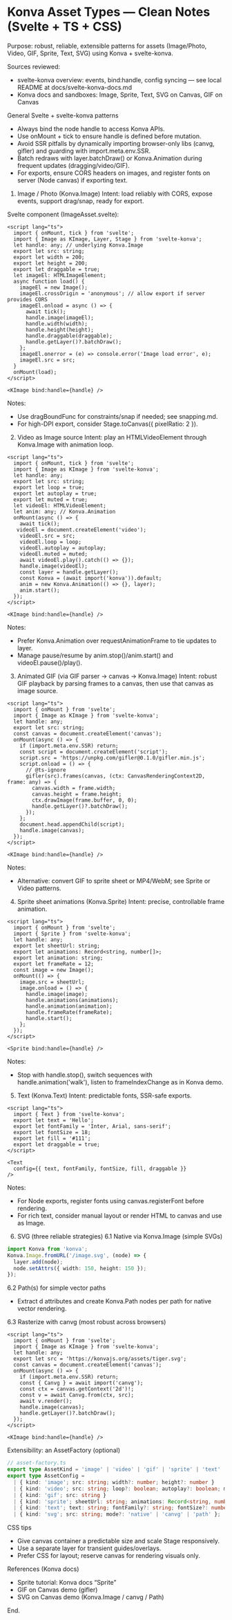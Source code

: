 # Konva Asset Types — Clean Notes (Svelte + TS + CSS)

Purpose: robust, reliable, extensible patterns for assets (Image/Photo, Video, GIF, Sprite, Text, SVG) using Konva + svelte-konva.

Sources reviewed:
- svelte-konva overview: events, bind:handle, config syncing — see local README at docs/svelte-konva-docs.md
- Konva docs and sandboxes: Image, Sprite, Text, SVG on Canvas, GIF on Canvas

General Svelte + svelte-konva patterns
- Always bind the node handle to access Konva APIs.
- Use onMount + tick to ensure handle is defined before mutation.
- Avoid SSR pitfalls by dynamically importing browser-only libs (canvg, gifler) and guarding with import.meta.env.SSR.
- Batch redraws with layer.batchDraw() or Konva.Animation during frequent updates (dragging/video/GIF).
- For exports, ensure CORS headers on images, and register fonts on server (Node canvas) if exporting text.

1) Image / Photo (Konva.Image)
Intent: load reliably with CORS, expose events, support drag/snap, ready for export.

Svelte component (ImageAsset.svelte):

```svelte
<script lang="ts">
  import { onMount, tick } from 'svelte';
  import { Image as KImage, Layer, Stage } from 'svelte-konva';
  let handle: any; // underlying Konva.Image
  export let src: string;
  export let width = 200;
  export let height = 200;
  export let draggable = true;
  let imageEl: HTMLImageElement;
  async function load() {
    imageEl = new Image();
    imageEl.crossOrigin = 'anonymous'; // allow export if server provides CORS
    imageEl.onload = async () => {
      await tick();
      handle.image(imageEl);
      handle.width(width);
      handle.height(height);
      handle.draggable(draggable);
      handle.getLayer()?.batchDraw();
    };
    imageEl.onerror = (e) => console.error('Image load error', e);
    imageEl.src = src;
  }
  onMount(load);
</script>

<KImage bind:handle={handle} />
```

Notes:
- Use dragBoundFunc for constraints/snap if needed; see snapping.md.
- For high-DPI export, consider Stage.toCanvas({ pixelRatio: 2 }).

2) Video as Image source
Intent: play an HTMLVideoElement through Konva.Image with animation loop.

```svelte
<script lang="ts">
  import { onMount, tick } from 'svelte';
  import { Image as KImage } from 'svelte-konva';
  let handle: any;
  export let src: string;
  export let loop = true;
  export let autoplay = true;
  export let muted = true;
  let videoEl: HTMLVideoElement;
  let anim: any; // Konva.Animation
  onMount(async () => {
    await tick();
   videoEl = document.createElement('video');
    videoEl.src = src;
    videoEl.loop = loop;
    videoEl.autoplay = autoplay;
    videoEl.muted = muted;
    await videoEl.play().catch(() => {});
    handle.image(videoEl);
    const layer = handle.getLayer();
    const Konva = (await import('konva')).default;
    anim = new Konva.Animation(() => {}, layer);
    anim.start();
  });
</script>

<KImage bind:handle={handle} />
```

Notes:
- Prefer Konva.Animation over requestAnimationFrame to tie updates to layer.
- Manage pause/resume by anim.stop()/anim.start() and videoEl.pause()/play().

3) Animated GIF (via GIF parser -> canvas -> Konva.Image)
Intent: robust GIF playback by parsing frames to a canvas, then use that canvas as image source.

```svelte
<script lang="ts">
  import { onMount } from 'svelte';
  import { Image as KImage } from 'svelte-konva';
  let handle: any;
  export let src: string;
  const canvas = document.createElement('canvas');
  onMount(async () => {
    if (import.meta.env.SSR) return;
    const script = document.createElement('script');
    script.src = 'https://unpkg.com/gifler@0.1.0/gifler.min.js';
    script.onload = () => {
      // @ts-ignore
      gifler(src).frames(canvas, (ctx: CanvasRenderingContext2D, frame: any) => {
        canvas.width = frame.width;
        canvas.height = frame.height;
        ctx.drawImage(frame.buffer, 0, 0);
        handle.getLayer()?.batchDraw();
      });
    };
    document.head.appendChild(script);
    handle.image(canvas);
  });
</script>

<KImage bind:handle={handle} />
```

Notes:
- Alternative: convert GIF to sprite sheet or MP4/WebM; see Sprite or Video patterns.

4) Sprite sheet animations (Konva.Sprite)
Intent: precise, controllable frame animation.

```svelte
<script lang="ts">
  import { onMount } from 'svelte';
  import { Sprite } from 'svelte-konva';
  let handle: any;
  export let sheetUrl: string;
  export let animations: Record<string, number[]>;
  export let animation: string;
  export let frameRate = 12;
  const image = new Image();
  onMount(() => {
    image.src = sheetUrl;
    image.onload = () => {
      handle.image(image);
      handle.animations(animations);
      handle.animation(animation);
      handle.frameRate(frameRate);
      handle.start();
    };
  });
</script>

<Sprite bind:handle={handle} />
```

Notes:
- Stop with handle.stop(), switch sequences with handle.animation('walk'), listen to frameIndexChange as in Konva demo.

5) Text (Konva.Text)
Intent: predictable fonts, SSR-safe exports.

```svelte
<script lang="ts">
  import { Text } from 'svelte-konva';
  export let text = 'Hello';
  export let fontFamily = 'Inter, Arial, sans-serif';
  export let fontSize = 18;
  export let fill = '#111';
  export let draggable = true;
</script>

<Text
  config={{ text, fontFamily, fontSize, fill, draggable }}
/>
```

Notes:
- For Node exports, register fonts using canvas.registerFont before rendering.
- For rich text, consider manual layout or render HTML to canvas and use as Image.

6) SVG (three reliable strategies)
6.1 Native via Konva.Image (simple SVGs)

```ts
import Konva from 'konva';
Konva.Image.fromURL('/image.svg', (node) => {
  layer.add(node);
  node.setAttrs({ width: 150, height: 150 });
});
```

6.2 Path(s) for simple vector paths

- Extract d attributes and create Konva.Path nodes per path for native vector rendering.

6.3 Rasterize with canvg (most robust across browsers)

```svelte
<script lang="ts">
  import { onMount } from 'svelte';
  import { Image as KImage } from 'svelte-konva';
  let handle: any;
  export let src = 'https://konvajs.org/assets/tiger.svg';
  const canvas = document.createElement('canvas');
  onMount(async () => {
    if (import.meta.env.SSR) return;
    const { Canvg } = await import('canvg');
    const ctx = canvas.getContext('2d')!;
    const v = await Canvg.from(ctx, src);
    await v.render();
    handle.image(canvas);
    handle.getLayer()?.batchDraw();
  });
</script>

<KImage bind:handle={handle} />
```

Extensibility: an AssetFactory (optional)

```ts
// asset-factory.ts
export type AssetKind = 'image' | 'video' | 'gif' | 'sprite' | 'text' | 'svg';
export type AssetConfig =
  | { kind: 'image'; src: string; width?: number; height?: number }
  | { kind: 'video'; src: string; loop?: boolean; autoplay?: boolean; muted?: boolean }
  | { kind: 'gif'; src: string }
  | { kind: 'sprite'; sheetUrl: string; animations: Record<string, number[]>; animation: string; frameRate?: number }
  | { kind: 'text'; text: string; fontFamily?: string; fontSize?: number; fill?: string }
  | { kind: 'svg'; src: string; mode?: 'native' | 'canvg' | 'path' };
```

CSS tips
- Give canvas container a predictable size and scale Stage responsively.
- Use a separate layer for transient guides/overlays.
- Prefer CSS for layout; reserve canvas for rendering visuals only.

References (Konva docs)
- Sprite tutorial: Konva docs “Sprite”
- GIF on Canvas demo (gifler)
- SVG on Canvas demo (Konva.Image / canvg / Path)

End.